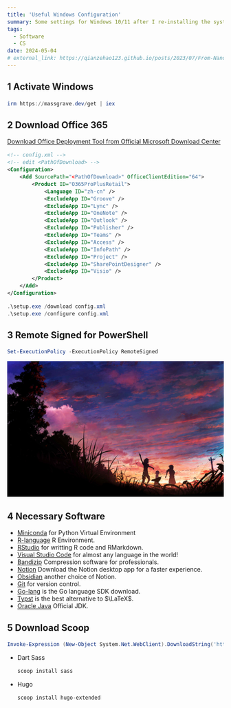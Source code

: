```yaml
---
title: 'Useful Windows Configuration'
summary: Some settings for Windows 10/11 after I re-installing the system.
tags:
  - Software
  - CS
date: 2024-05-04
# external_link: https://qianzehao123.github.io/posts/2023/07/From-Nand-To-Tetris/
---
```


## 1 Activate Windows
```powershell
irm https://massgrave.dev/get | iex
```

## 2 Download Office 365
[Download Office Deployment Tool from Official Microsoft Download Center](https://www.microsoft.com/en-us/download/details.aspx?id=49117)

```xml
<!-- config.xml -->
<!-- edit <PathOfDownload> -->
<Configuration>
    <Add SourcePath="<PathOfDownload>" OfficeClientEdition="64">
        <Product ID="O365ProPlusRetail">
            <Language ID="zh-cn" />
            <ExcludeApp ID="Groove" />
            <ExcludeApp ID="Lync" />
            <ExcludeApp ID="OneNote" />
            <ExcludeApp ID="Outlook" />
            <ExcludeApp ID="Publisher" />
            <ExcludeApp ID="Teams" />
            <ExcludeApp ID="Access" />
            <ExcludeApp ID="InfoPath" />
            <ExcludeApp ID="Project" />
            <ExcludeApp ID="SharePointDesigner" />
            <ExcludeApp ID="Visio" />
        </Product>
    </Add>
</Configuration>
```

```powershell
.\setup.exe /download config.xml
.\setup.exe /configure config.xml
```

## 3 Remote Signed for PowerShell

```powershell
Set-ExecutionPolicy -ExecutionPolicy RemoteSigned
```

![](./BKP.jpg)

## 4 Necessary Software

* [Miniconda](https://docs.anaconda.com/free/miniconda/index.html) for Python Virtual Environment
* [R-language](https://cran.rstudio.com/) R Environment.
* [RStudio](https://posit.co/download/rstudio-desktop/) for writting R code and RMarkdown.
* [Visual Studio Code](https://code.visualstudio.com/) for almost any language in the world!
* [Bandizip](https://www.bandisoft.com/bandizip/) Compression software for professionals.
* [Notion](https://www.notion.so/desktop) Download the Notion desktop app for a faster experience.
* [Obsidian](https://obsidian.md/) another choice of Notion.
* [Git](https://git-scm.com/download/win) for version control.
* [Go-lang](https://golang.google.cn/dl/) is the Go language SDK download.
* [Typst](https://github.com/typst/typst/releases/) is the best alternative to $\LaTeX$.
* [Oracle Java](https://www.oracle.com/java/technologies/downloads/) Official JDK.

## 5 Download Scoop
```powershell
Invoke-Expression (New-Object System.Net.WebClient).DownloadString('https://get.scoop.sh')
```
* Dart Sass
    ```powershell
    scoop install sass
    ```
* Hugo
    ```powershell
    scoop install hugo-extended
    ```